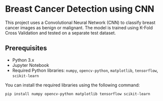 # Breast Cancer Detection using CNN

This project uses a Convolutional Neural Network (CNN) to classify breast cancer images as benign or malignant. The model is trained using K-Fold Cross Validation and tested on a separate test dataset.

## Prerequisites

- Python 3.x
- Jupyter Notebook
- Required Python libraries: `numpy`, `opencv-python`, `matplotlib`, `tensorflow`, `scikit-learn`

You can install the required libraries using the following command:

```sh
pip install numpy opencv-python matplotlib tensorflow scikit-learn
